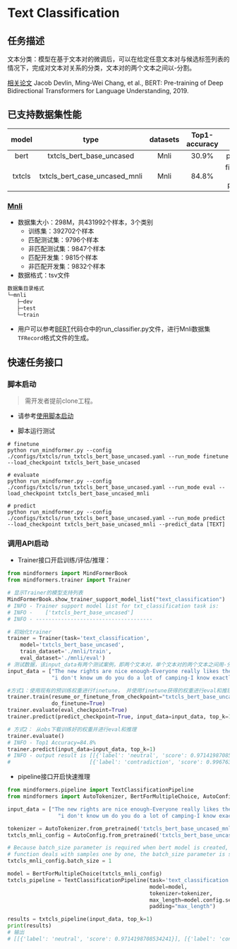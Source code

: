 # Text Classification

## 任务描述

文本分类：模型在基于文本对的微调后，可以在给定任意文本对与候选标签列表的情况下，完成对文本对关系的分类，文本对的两个文本之间以-分割。

[相关论文](https://arxiv.org/pdf/1810.04805.pdf) Jacob Devlin, Ming-Wei Chang, et al., BERT: Pre-training of Deep Bidirectional Transformers for Language Understanding, 2019.

## 已支持数据集性能

| model  |                            type                            | datasets |  Top1-accuracy  |           stage            |                                                                                                                             example                                                                                                                              |
|:------:|:----------------------------------------------------------:|:--------:|:---------------:|:--------------------------:|:----------------------------------------------------------------------------------------------------------------------------------------------------------------------------------------------------------------------------------------------------------------:|
|  bert  | txtcls_bert_base_uncased |   Mnli   | 30.9% |          pretrain          |                                                                                                                                --                                                                                                                                |
| txtcls | txtcls_bert_case_uncased_mnli |   Mnli   | 84.8% | finetune<br/>eval<br/>predict | [link](../../examples/text_classification/txtcls_bert_base_uncased_finetune_on_mnli.sh) <br/> [link](../../examples/text_classification/txtcls_bert_base_uncased_mnli_eval_on_mnli.sh) <br/> [link](../../examples/text_classification/txtcls_bert_base_uncased_mnli_predict_on_mnli.sh) |

### [Mnli](https://dl.fbaipublicfiles.com/glue/data/MNLI.zip)

- 数据集大小：298M，共431992个样本，3个类别
    - 训练集：392702个样本
    - 匹配测试集：9796个样本
    - 非匹配测试集：9847个样本
    - 匹配开发集：9815个样本
    - 非匹配开发集：9832个样本
- 数据格式：tsv文件

 ```bash
数据集目录格式
└─mnli
    ├─dev
    ├─test  
    └─train
 ```

- 用户可以参考[BERT](https://github.com/google-research/bert)代码仓中的run_classifier.py文件，进行Mnli数据集`TFRecord`格式文件的生成。

## 快速任务接口

### 脚本启动

> 需开发者提前clone工程。

- 请参考[使用脚本启动](https://gitee.com/mindspore/mindformers/blob/r0.6/README.md#方式一使用已有脚本启动)

- 脚本运行测试

```shell
# finetune
python run_mindformer.py --config ./configs/txtcls/run_txtcls_bert_base_uncased.yaml --run_mode finetune --load_checkpoint txtcls_bert_base_uncased

# evaluate
python run_mindformer.py --config ./configs/txtcls/run_txtcls_bert_base_uncased.yaml --run_mode eval --load_checkpoint txtcls_bert_base_uncased_mnli

# predict
python run_mindformer.py --config ./configs/txtcls/run_txtcls_bert_base_uncased.yaml --run_mode predict --load_checkpoint txtcls_bert_base_uncased_mnli --predict_data [TEXT]
```

### 调用API启动

- Trainer接口开启训练/评估/推理：

```python
from mindformers import MindFormerBook
from mindformers.trainer import Trainer

# 显示Trainer的模型支持列表
MindFormerBook.show_trainer_support_model_list("text_classification")
# INFO - Trainer support model list for txt_classification task is:
# INFO -    ['txtcls_bert_base_uncased']
# INFO - -------------------------------------

# 初始化trainer
trainer = Trainer(task='text_classification',
    model='txtcls_bert_base_uncased',
    train_dataset='./mnli/train',
    eval_dataset='./mnli/eval')
# 测试数据，该input_data有两个测试案例，即两个文本对，单个文本对的两个文本之间用-分割
input_data = ["The new rights are nice enough-Everyone really likes the newest benefits ",
              "i don't know um do you do a lot of camping-I know exactly."]

#方式1：使用现有的预训练权重进行finetune， 并使用finetune获得的权重进行eval和推理
trainer.train(resume_or_finetune_from_checkpoint="txtcls_bert_base_uncased",
              do_finetune=True)
trainer.evaluate(eval_checkpoint=True)
trainer.predict(predict_checkpoint=True, input_data=input_data, top_k=1)

# 方式2： 从obs下载训练好的权重并进行eval和推理
trainer.evaluate()
# INFO - Top1 Accuracy=84.8%
trainer.predict(input_data=input_data, top_k=1)
# INFO - output result is [[{'label': 'neutral', 'score': 0.9714198708534241}],
#                         [{'label': 'contradiction', 'score': 0.9967639446258545}]]
```

- pipeline接口开启快速推理

```python
from mindformers.pipeline import TextClassificationPipeline
from mindformers import AutoTokenizer, BertForMultipleChoice, AutoConfig

input_data = ["The new rights are nice enough-Everyone really likes the newest benefits ",
                "i don't know um do you do a lot of camping-I know exactly."]

tokenizer = AutoTokenizer.from_pretrained('txtcls_bert_base_uncased_mnli')
txtcls_mnli_config = AutoConfig.from_pretrained('txtcls_bert_base_uncased_mnli')

# Because batch_size parameter is required when bert model is created, and pipeline
# function deals with samples one by one, the batch_size parameter is seted one.
txtcls_mnli_config.batch_size = 1

model = BertForMultipleChoice(txtcls_mnli_config)
txtcls_pipeline = TextClassificationPipeline(task='text_classification',
                                             model=model,
                                             tokenizer=tokenizer,
                                             max_length=model.config.seq_length,
                                             padding="max_length")

results = txtcls_pipeline(input_data, top_k=1)
print(results)
# 输出
# [[{'label': 'neutral', 'score': 0.9714198708534241}], [{'label': 'contradiction', 'score': 0.9967639446258545}]]
```

